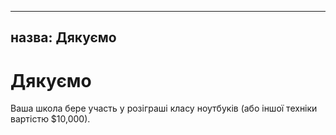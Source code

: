 * * *

## назва: Дякуємо

# Дякуємо

Ваша школа бере участь у розіграші класу ноутбуків (або іншої техніки вартістю $10,000).